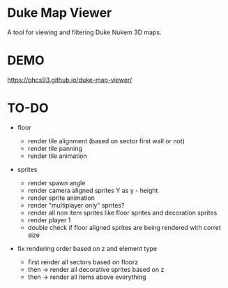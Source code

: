 # Duke Map Viewer
A tool for viewing and filtering Duke Nukem 3D maps.

# DEMO
https://phcs93.github.io/duke-map-viewer/

# TO-DO

- floor
  - render tile alignment (based on sector first wall or not)
  - render tile panning
  - render tile animation

- sprites
  - render spawn angle
  - render camera aligned sprites Y as y - height
  - render sprite animation
  - render "multiplayer only" sprites?
  - render all non item sprites like floor sprites and decoration sprites
  - render player 1
  - double check if floor aligned sprites are being rendered with corret size

- fix rendering order based on z and element type
  - first render all sectors based on floorz
  - then -> render all decorative sprites based on z
  - then -> render all items above everything